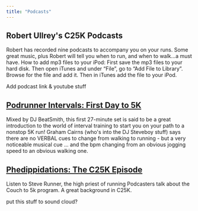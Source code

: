 ```yaml
---
title: "Podcasts"
---
```


## Robert Ullrey's C25K Podcasts

Robert has recorded nine podcasts to accompany you on your runs. Some great music, plus Robert will tell you when to run, and when to walk...a must have. 
How to add mp3 files to your iPod: First save the mp3 files to your hard disk. Then open iTunes and under “File”, go to “Add File to Library”. Browse for the file and add it. Then in iTunes add the file to your iPod.

Add podcast link & youtube stuff

## [Podrunner Intervals: First Day to 5K](http://www.djsteveboy.com/intervals.html)

Mixed by DJ BeatSmith, this first 27-minute set is said to be a great introduction to the world of interval training to start you on your path to a nonstop 5K run! Graham Cairns (who's into the DJ Steveboy stuff) says there are no VERBAL cues to change from walking to running - but a very noticeable musical cue ... and the bpm changing from an obvious jogging speed to an obvious walking one.

## [Phedippidations: The C25K Episode](http://steverunner.blogspot.com/PodCasts/Fdip86.mp3)

Listen to Steve Runner, the high priest of running Podcasters talk about the Couch to 5k program. A great background in C25K.

put this stuff to sound cloud?